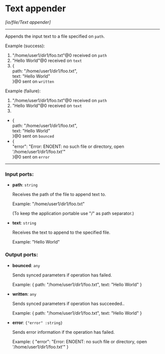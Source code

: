 # Text appender

_[io/file/Text appender]_

---

Appends the input text to a file specified on `path`.  
  
Example (success):  
1. "/home/user1/dir1/foo.txt"@0 received on `path`  
2. "Hello World"@0 received on `text`  
3. {   
  path: "/home/user1/dir1/foo.txt",   
  text: "Hello World"  
}@0 sent on `written`  
  
Example (failure):  
1. "/home/user1/dir1/foo.txt"@0 received on `path`  
2. "Hello World"@0 received on `text`  
3.  
- {   
  path: "/home/user1/dir1/foo.txt",   
  text: "Hello World"  
}@0 sent on `bounced`  
- {  
  "error": "Error: ENOENT: no such file or directory, open '/home/user1/dir1/foo.txt'"  
}@0 sent on `error`  

---

### Input ports:

* __path__: ` string `

    Receives the path of the file to append text to.
    
    Example:
    "/home/user1/dir1/foo.txt"
    
    (To keep the application portable use "/" as path separator.)


* __text__: ` string `

    Receives the text to append to the specified file.
    
    Example:
    "Hello World"

### Output ports:

* __bounced__: ` any `

    Sends synced parameters if operation has failed.
    
    Example:
    { 
      path: "/home/user1/dir1/foo.txt", 
      text: "Hello World"
    }


* __written__: ` any `

    Sends synced parameters if operation has succeeded..
    
    Example:
    { 
      path: "/home/user1/dir1/foo.txt", 
      text: "Hello World"
    }


* __error__: ` {"error" :string} `

    Sends error information if the operation has failed.
    
    Example: 
    {
      "error": "Error: ENOENT: no such file or directory, open '/home/user1/dir1/foo.txt'"
    }

